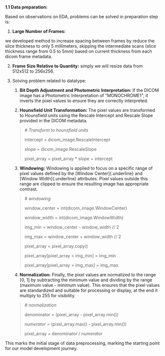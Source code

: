 **1.1 Data preparation:**

Based on observations on EDA, problems can be solved in preparation step
is:

1.  **Large Number of Frames:**

we developed method to increase spacing between frames by reduce the
slice thickness to only 5 millimeters, skipping the intermediate scans
(slice thickness range from 0.5 to 5mm) based on current thickness from
each dicom frame metadata.

2.  **Frame Size Relative to Quantity:** simply we will resize data from
    512x512 to 256x256.

3.  Solving problem related to datatype:

    1.  **Bit Depth Adjustment and Photometric Interpretation:** If the
        DICOM image has a Photometric Interpretation of \"MONOCHROME1\",
        it inverts the pixel values to ensure they are correctly
        interpreted.

    2.  **Hounsfield Unit Transformation:** The pixel values are
        transformed to Hounsfield units using the Rescale Intercept and
        Rescale Slope provided in the DICOM metadata.

    > *\# Transform to hounsfield units*
    >
    > intercept = dicom_image.RescaleIntercept
    >
    > slope = dicom_image.RescaleSlope
    >
    > pixel_array = pixel_array \* slope + intercept

    3.  **Windowing:** Windowing is applied to focus on a specific range of
        pixel values defined by the [Window Center]{.underline} and [Window
        Width]{.underline} attributes. Pixel values outside this range are
        clipped to ensure the resulting image has appropriate contrast.

    > *\# windowing*
    >
    > window_center = int(dicom_image.WindowCenter)
    >
    > window_width = int(dicom_image.WindowWidth)
    >
    > img_min = window_center - window_width // 2
    >
    > img_max = window_center + window_width // 2
    >
    > pixel_array = pixel_array.copy()
    >
    > pixel_array\[pixel_array \< img_min\] = img_min
    >
    > pixel_array\[pixel_array \> img_max\] = img_max

    4.  **Normalization:** Finally, the pixel values are normalized to the
        range \[0, 1\] by subtracting the minimum value and dividing by the
        range (maximum value - minimum value). This ensures that the pixel
        values are standardized and suitable for processing or display, at
        the end it multiply to 255 for visibility.

    > *\# normalization*
    >
    > denominator *=* (pixel_array - pixel_array.min())
    >
    > *numerator =* (pixel_array.max() - pixel_array.min())
    >
    > pixel_array = denominator / *numerator*

This marks the initial stage of data preprocessing, marking the starting
point for our model development journey.
